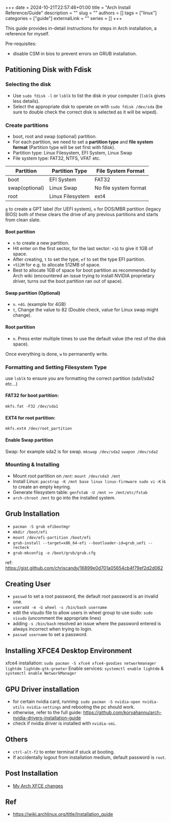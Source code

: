 +++ 
date = 2024-10-21T22:57:46+01:00
title = "Arch Install Reference/Guide"
description = ""
slug = ""
authors = []
tags = ["linux"]
categories = ["guide"]
externalLink = ""
series = []
+++

This guide provides in-detail instructions for steps in Arch installation, a reference for myself.

Pre-requisites:
- disable CSM in bios to prevent errors on GRUB installation.

## Patitioning Disk with Fdisk

### Selecting the disk

- Use `sudo fdisk -l` or `lsblk` to list the disk in your computer (`lsblk` gives less details).
- Select the appropriate disk to operate on with `sudo fdisk /dev/sda` (be sure to double check the correct disk is selected as it will be wiped).

### Create partitions

- boot, root and swap (optional) partition.
- For each partition, we need to set a **partition type** and **file system format** (Partition type will be set first with fdisk).
- Partition type: Linux Filesystem, EFI System, Linux Swap
- File system type: FAT32, NTFS, VFAT etc.

| Partition      | Partition Type   | File System Format    |
| -------------- | ---------------- | --------------------- |
| boot           | EFI System       | FAT32                 |
| swap(optional) | Linux Swap       | No file system format |
| root           | Linux Filesystem | ext4                  |

`g` to create a GPT label (for UEFI system), `o` for DOS/MBR partition (legacy BIOS)
both of these clears the drive of any previous partitions and starts from clean slate.

#### Boot partition

- `n` to create a new partition.
- Hit enter on the first sector, for the last sector: `+1G` to give it 1GB of space.
- After creating, `t` to set the type, `ef` to set the type EFI partition.
- `+512M` for e.g. to allocate 512MB of space.
- Best to allocate 1GB of space for boot partition as recommended by Arch wiki (encountered an issue trying to install NVIDIA proprietary driver, turns out the boot partition ran out of space).

#### Swap partition (Optional)

- `n`. `+4G`. (example for 4GB)
- `t`, Change the value to 82 (Double check, value for Linux swap might change).

#### Root partition

- `n`. Press enter multiple times to use the default value (the rest of the disk space).

Once everything is done, `w` to permanently write.

### Formatting and Setting Filesystem Type

use `lsblk` to ensure you are formatting the correct partition (sda1/sda2 etc...)

#### FAT32 for boot partition:

`mkfs.fat -F32 /dev/sda1`

#### EXT4 for root partition:

`mkfs.ext4 /dev/root_partition`

#### Enable Swap partition

Swap: for example sda2 is for swap.
`mkswap /dev/sda2`
`swapon /dev/sda2`

### Mounting & Installing

- Mount root partition on `/mnt`: `mount /dev/sda3 /mnt`
- Install Linux: `pacstrap -K /mnt base linux linux-firmware sudo vi`
  `-K` is to create an empty keyring.
- Generate filesystem table: `genfstab -U /mnt >> /mnt/etc/fstab`
- `arch-chroot /mnt` to go into the installed system.

## Grub Installation

- `pacman -S grub efibootmgr`
- `mkdir /boot/efi`
- `mount /dev/efi-partition /boot/efi`
- `grub-install --target=x86_64-efi --bootloader-id=grub_uefi --recheck`
- `grub-mkconfig -o /boot/grub/grub.cfg`

ref: https://gist.github.com/chriscandy/16899e0d701a05654cb4f79ef2d2d062

## Creating User

- `passwd` to set a root password, the default root password is an invalid one.
- `useradd -m -G wheel -s /bin/bash username`
- edit the visudo file to allow users in wheel group to use sudo: `sudo visudo` (uncomment the appropriate lines)
- adding `-s /bin/bash` resolved an issue where the password entered is always incorrect when trying to login.
- `passwd username` to set a password.

## Installing XFCE4 Desktop Environment

xfce4 installation: `sudo pacman -S xfce4 xfce4-goodies networkmanager lightdm lightdm-gtk-greeter`
Enable services: `systemctl enable lightdm` & `systemctl enable NetworkManager`

## GPU Driver installation

- for certain nvidia card, running: `sudo pacman -S nvidia-open nvidia-utils nvidia-settings` and rebooting the pc should work.
- otherwise, refer to the full guide: https://github.com/korvahannu/arch-nvidia-drivers-installation-guide
- check if nvidia driver is installed with `nvidia-smi`.

## Others

- `ctrl-alt-f2` to enter terminal if stuck at booting.
- If accidentally logout from installation medium, default password is `root`.

## Post Installation

- [My Arch XFCE changes](/posts/arch-xfce-changes)

## Ref

- https://wiki.archlinux.org/title/Installation_guide
